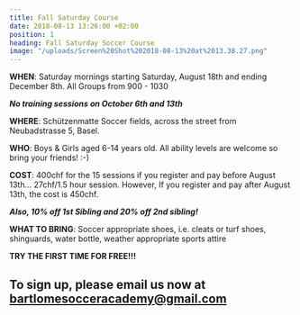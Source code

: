 ```yaml
---
title: Fall Saturday Course
date: 2018-08-13 13:26:00 +02:00
position: 1
heading: Fall Saturday Soccer Course
image: "/uploads/Screen%20Shot%202018-08-13%20at%2013.38.27.png"
---
```


**WHEN**: Saturday mornings starting Saturday, August 18th and ending December 8th. All Groups from 900 - 1030

***No training sessions on October 6th and 13th***

**WHERE**: Schützenmatte Soccer fields, across the street from Neubadstrasse 5, Basel.

**WHO**: Boys & Girls aged 6-14 years old. All ability levels are welcome so bring your friends! :-)

**COST**: 400chf for the 15 sessions if you register and pay before August 13th... 27chf/1.5 hour session. However, If you register and pay after August 13th, the cost is 450chf.

***Also, 10% off 1st Sibling and 20% off 2nd sibling!***

**WHAT TO BRING**: Soccer appropriate shoes, i.e. cleats or turf shoes, shinguards, water bottle, weather appropriate sports attire

**TRY THE FIRST TIME FOR FREE!!!**

## To sign up, please email us now at bartlomesocceracademy@gmail.com